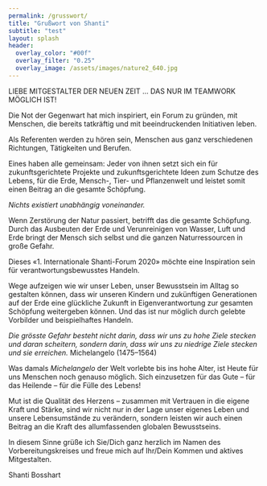 ```yaml
---
permalink: /grusswort/
title: "Grußwort von Shanti"
subtitle: "test"
layout: splash
header:
  overlay_color: "#00f"
  overlay_filter: "0.25"
  overlay_image: /assets/images/nature2_640.jpg
---
```


LIEBE MITGESTALTER
DER NEUEN ZEIT …
DAS NUR IM TEAMWORK
MÖGLICH IST!

Die	Not	der	Gegenwart	hat	mich inspiriert,	ein
Forum	zu	gründen,	mit	Menschen,	die	bereits	tatkräftig	und	mit	beeindruckenden	Initiativen	leben.

Als	Referenten	werden	zu	hören	sein,	Menschen
aus	ganz	verschiedenen	Richtungen,	Tätigkeiten
und	Berufen.

Eines	haben	alle	gemeinsam:	Jeder	von	ihnen
setzt	sich	ein	für	zukunftsgerichtete	Projekte	und
zukunftsgerichtete	Ideen	zum	Schutze	des	Lebens,
für	die	Erde,	Mensch-,	Tier-	und	Pflanzenwelt	und
leistet	somit	einen	Beitrag	an	die	gesamte	Schöpfung.

*Nichts	existiert	unabhängig	voneinander.*

Wenn	Zerstörung	der	Natur	passiert,	betrifft	das
die	gesamte	Schöpfung.	Durch	das	Ausbeuten
der	Erde	und	Verunreinigen	von	Wasser,	Luft	und
Erde	bringt	der	Mensch	sich	selbst	und	die	ganzen
	Naturressourcen	in	große	Gefahr.

Dieses	«1.	Internationale	Shanti-Forum	2020»
  möchte	eine	Inspiration	sein	für	verantwortungsbewusstes	Handeln.

Wege	aufzeigen	wie	wir	unser	Leben,	unser
  Bewusstsein	im	Alltag	so	gestalten	können,
  dass	wir	unseren	Kindern	und	zukünftigen
  Generationen	auf	der	Erde	eine	glückliche	Zukunft	in	Eigenverantwortung	zur	gesamten
  Schöpfung	weitergeben	können.	Und	das	ist
  nur	möglich	durch	gelebte	Vorbilder	und	beispielhaftes	Handeln.

*Die	grösste	Gefahr	besteht	nicht	darin,	dass
  wir	uns	zu	hohe	Ziele	stecken	und	daran	scheitern,	sondern	darin,	dass	wir	uns	zu	niedrige
  Ziele	stecken	und	sie	erreichen.*
  Michelangelo (1475–1564)

Was	damals	*Michelangelo*	der	Welt	vorlebte
  bis	ins	hohe	Alter,	ist	Heute	für	uns	Menschen
  noch	genauso	möglich.	Sich	einzusetzen	für
  das	Gute	–	für	das	Heilende	–	für	die	Fülle	des
  Lebens!

Mut	ist	die	Qualität	des	Herzens	–	zusammen
  mit	Vertrauen	in	die	eigene	Kraft	und	Stärke,
  sind	wir	nicht	nur	in	der	Lage	unser	eigenes
  	Leben	und	unsere	Lebensumstände	zu	verändern,	sondern	leisten	wir	auch	einen	Beitrag
  an	die	Kraft	des	allumfassenden	globalen	Bewusstseins.

In	diesem	Sinne	grüße	ich	Sie/Dich	ganz	herzlich	im	Namen	des	Vorbereitungskreises	und
  freue	mich	auf	Ihr/Dein	Kommen	und	aktives
  Mitgestalten.

Shanti	Bosshart
